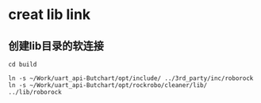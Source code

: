 # creat lib link

## 创建lib目录的软连接

```shell
cd build

ln -s ~/Work/uart_api-Butchart/opt/include/ ../3rd_party/inc/roborock
ln -s ~/Work/uart_api-Butchart/opt/rockrobo/cleaner/lib/ ../lib/roborock
```

